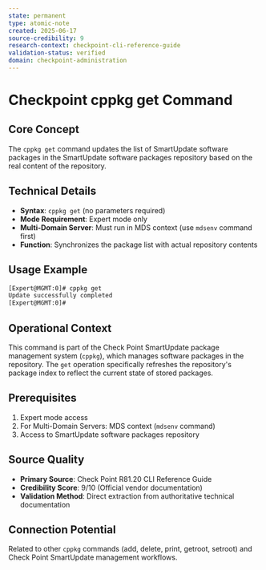```yaml
---
state: permanent
type: atomic-note
created: 2025-06-17
source-credibility: 9
research-context: checkpoint-cli-reference-guide
validation-status: verified
domain: checkpoint-administration
---
```


# Checkpoint cppkg get Command

## Core Concept
The `cppkg get` command updates the list of SmartUpdate software packages in the SmartUpdate software packages repository based on the real content of the repository.

## Technical Details
- **Syntax**: `cppkg get` (no parameters required)
- **Mode Requirement**: Expert mode only
- **Multi-Domain Server**: Must run in MDS context (use `mdsenv` command first)
- **Function**: Synchronizes the package list with actual repository contents

## Usage Example
```bash
[Expert@MGMT:0]# cppkg get
Update successfully completed
[Expert@MGMT:0]#
```

## Operational Context
This command is part of the Check Point SmartUpdate package management system (`cppkg`), which manages software packages in the repository. The `get` operation specifically refreshes the repository's package index to reflect the current state of stored packages.

## Prerequisites
1. Expert mode access
2. For Multi-Domain Servers: MDS context (`mdsenv` command)
3. Access to SmartUpdate software packages repository

## Source Quality
- **Primary Source**: Check Point R81.20 CLI Reference Guide
- **Credibility Score**: 9/10 (Official vendor documentation)
- **Validation Method**: Direct extraction from authoritative technical documentation

## Connection Potential
Related to other `cppkg` commands (add, delete, print, getroot, setroot) and Check Point SmartUpdate management workflows.